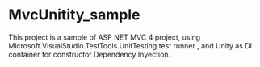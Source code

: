 # MvcUnitity_sample
This project is a sample of ASP NET MVC 4 project, using Microsoft.VisualStudio.TestTools.UnitTesting test runner , 
and Unity as DI container for constructor Dependency Inyection.
